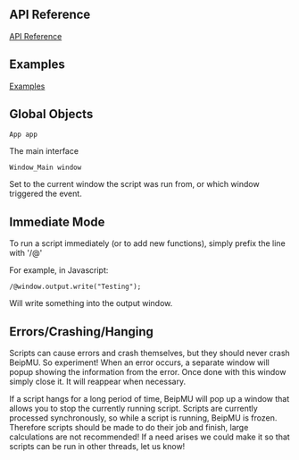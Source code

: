 ## API Reference

[API Reference](/r/BeipMU/wiki/scripting/interfaces)

## Examples

[Examples](/r/BeipMU/wiki/scripting/examples)

## Global Objects

    App app
The main interface

    Window_Main window
Set to the current window the script was run from, or which window triggered the event.


## Immediate Mode

To run a script immediately (or to add new functions), simply prefix the line with '/@'

For example, in Javascript:

    /@window.output.write("Testing");

Will write something into the output window.

## Errors/Crashing/Hanging 

Scripts can cause errors and crash themselves, but they should never crash BeipMU.  So experiment!  When an error occurs, a separate window will popup showing the information from the error.  Once done with this window simply close it.  It will reappear when necessary.

If a script hangs for a long period of time, BeipMU will pop up a window that allows you to stop the currently running script.  Scripts are currently processed synchronously, so while a script is running, BeipMU is frozen.  Therefore scripts should be made to do their job and finish, large calculations are not recommended!  If a need arises we could make it so that scripts can be run in other threads, let us know!
